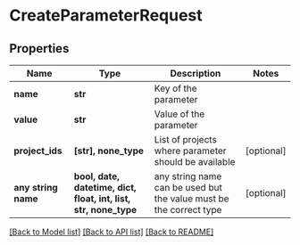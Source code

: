 # CreateParameterRequest


## Properties
Name | Type | Description | Notes
------------ | ------------- | ------------- | -------------
**name** | **str** | Key of the parameter | 
**value** | **str** | Value of the parameter | 
**project_ids** | **[str], none_type** | List of projects where parameter should be available | [optional] 
**any string name** | **bool, date, datetime, dict, float, int, list, str, none_type** | any string name can be used but the value must be the correct type | [optional]

[[Back to Model list]](../README.md#documentation-for-models) [[Back to API list]](../README.md#documentation-for-api-endpoints) [[Back to README]](../README.md)


